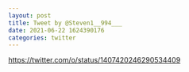 ```yaml
--- 
layout: post 
title: Tweet by @Steven1__994___ 
date: 2021-06-22 1624390176 
categories: twitter 
--- 
```

https://twitter.com/o/status/1407420246290534409